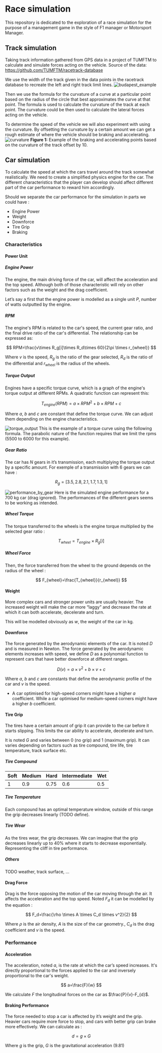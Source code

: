 # Race simulation
This repository is dedicated to the exploration of a race simulation for the purpose of a management game in the style of F1 manager or Motorsport Manager.

## Track simulation

Taking track information gathered from GPS data in a project of TUMFTM to calculate and simulate forces acting on the vehicle.
Source of the data: https://github.com/TUMFTM/racetrack-database

We use the width of the track given in the data points in the racetrack database to recreate the left and right track limit lines.
![budapest_example](fig/budapest.svg)

Then we use the formula for the curvature of a curve at a particular point based on the radius of the circle that best approximates the curve at that point. The formula is used to calculate the curvature of the track at each point. The curvature could be then used to calculate the lateral forces acting on the vehicle.

To determine the speed of the vehicle we will also experiment with using the curvature. By offsetting the curvature by a certain amount we can get a rough estimate of where the vehicle should be braking and accelerating.
![curvature](fig/budapest_curvature.svg)
**Figure 1:** Example of the braking and accelerating points based on the curvature of the track offset by 10.

## Car simulation
To calculate the speed at which the cars travel around the track somewhat realistically. We need to create a simplified physics engine for the car. The different characteristics that the player can develop should affect different part of the car performance to reward him accordingly.

Should we separate the car performance for the simulation in parts we could have :

- Engine Power
- Weight
- Downforce
- Tire Grip
- Braking

### Characteristics

#### Power Unit

##### Engine Power

The engine, the main driving force of the car, will affect the acceleration and the top speed. Although both of those characteristic will rely on other factors such as the weight and the drag coefficient.

Let’s say a first that the engine power is modelled as a single unit $P$, number of watts outputted by the engine.

##### RPM

The engine's RPM is related to the car's speed, the current gear ratio, and the final drive ratio of the car's differential. The relationship can be expressed as:

$$
RPM=\frac{v\times R_g[i]\times R_d\times 60}{2\pi \times r_{wheel}}
$$

Where $v$ is the speed, $R_g$ is the ratio of the gear selected, $R_d$ is the ratio of the differential and $r_{wheel}$ is the radius of the wheels.

##### Torque Output

Engines have a specific torque curve, which is a graph of the engine's torque output at different RPMs. A quadratic function can represent this:

$$
T_{engine}(RPM)=a\times RPM^2+b\times RPM+c
$$

Where $a$, $b$ and $c$ are constant that define the torque curve. We can adjust them depending on the engine characteristics.

![torque_output](fig/engine_torque_curve.svg)
This is the example of a torque curve using the following formula. The parabolic nature of the function requires that we limit the rpms (5500 to 6000 for this example).  

##### Gear Ratio

The car has $N$ gears in it’s transmission, each multiplying the torque output by a specific amount. For exemple of a transmission with 6 gears we can have : 

$$
R_g=[3.5, 2.8, 2.1, 1.7, 1.3, 1]
$$

![performance_by_gear](fig/engine_performance_all_gear.svg)
Here is the simulated engine performance for a 700 kg car (drag ignored). The performances of the different gears seems to be working as intended.

##### Wheel Torque

The torque transferred to the wheels is the engine torque multiplied by the selected gear ratio :

$$
T_{wheel}=T_{engine}\times R_g[i]
$$

##### Wheel Force

Then, the force transferred from the wheel to the ground depends on the radius of the wheel : 

$$
F_{wheel}=\frac{T_{wheel}}{r_{wheel}}
$$

#### Weight

More complex cars and stronger power units are usually heavier. The increased weight will make the car more “laggy” and decrease the rate at which it can both accelerate, decelerate and turn.

This will be modelled obviously as $w$, the weight of the car in kg.

#### Downforce

The force generated by the aerodynamic elements of the car. It is noted $D$ and is measured in Newton. The force generated by the aerodynamic elements increases with speed, we define $D$ as a polynomial function to represent cars that have better downforce at different ranges.

$$
D(v)=a\times v^2 + b\times v + c
$$

Where $a$, $b$ and $c$ are constants that define the aerodynamic profile of the car and $v$ is the speed.

- A car optimised for high-speed corners might have a higher *a* coefficient. While a car optimised for medium-speed corners might have a higher *b* coefficient.

#### Tire Grip

The tires have a certain amount of grip it can provide to the car before it starts slipping. This limits the car ability to accelerate, decelerate and turn.

It is noted $G$ and varies between 0 (no grip) and 1 (maximum grip). It can varies depending on factors such as tire compound, tire life, tire temperature, track surface etc.

##### Tire Compound

| Soft | Medium | Hard | Intermediate | Wet |
| --- | --- | --- | --- | --- |
| 1 | 0.9 | 0.75 | 0.6 | 0.5 |

##### Tire Temperature

Each compound has an optimal temperature window, outside of this range the grip decreases linearly (TODO define).

##### Tire Wear

As the tires wear, the grip decreases. We can imagine that the grip decreases linearly up to 40% where it starts to decrease exponentially. Representing the cliff in tire performance.

##### Others

TODO weather, track surface, …

#### Drag Force

Drag is the force opposing the motion of the car moving through the air. It affects the acceleration and the top speed. Noted $F_d$ it can be modelled by the equation :

$$
F_d=\frac{\rho \times A \times C_d \times v^2}{2}
$$

Where $\rho$ is the air density, $A$ is the size of the car geometry., $C_d$ is the drag coefficient and $v$ is the speed.

### Performance

#### Acceleration

The acceleration, noted $a$, is the rate at which the car’s speed increases. It's directly proportional to the forces applied to the car and inversely proportional to the car's weight.

$$
a=\frac{F}{w}
$$

We calculate $F$ the longitudinal forces on the car as $\frac{P}{v}-F_{d}$.

#### Braking Performance

The force needed to stop a car is affected by it’s weight and the grip. Heavier cars require more force to stop, and cars with better grip can brake more effectively. We can calculate as :

$$
d=g\times G
$$

Where $g$ is the grip, $G$ is the gravitational acceleration (9.81)